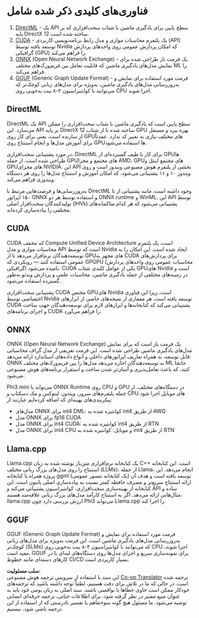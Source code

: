 <!--
CO_OP_TRANSLATOR_METADATA:
{
  "original_hash": "9841486ba4cf2590fabe609b925b00eb",
  "translation_date": "2025-07-16T18:40:48+00:00",
  "source_file": "md/01.Introduction/01/01.Understandingtech.md",
  "language_code": "fa"
}
-->
# فناوری‌های کلیدی ذکر شده شامل

1. [DirectML](https://learn.microsoft.com/windows/ai/directml/dml?WT.mc_id=aiml-138114-kinfeylo) - یک API سطح پایین برای یادگیری ماشین با شتاب سخت‌افزاری که بر پایه DirectX 12 ساخته شده است.
2. [CUDA](https://blogs.nvidia.com/blog/what-is-cuda-2/) - یک پلتفرم محاسبات موازی و مدل رابط برنامه‌نویسی کاربردی (API) توسعه یافته توسط Nvidia که امکان پردازش عمومی روی واحدهای پردازش گرافیکی (GPU) را فراهم می‌کند.
3. [ONNX](https://onnx.ai/) (Open Neural Network Exchange) - یک فرمت باز طراحی شده برای نمایش مدل‌های یادگیری ماشین که قابلیت تعامل بین فریم‌ورک‌های مختلف ML را فراهم می‌کند.
4. [GGUF](https://github.com/ggerganov/ggml/blob/master/docs/gguf.md) (Generic Graph Update Format) - فرمت مورد استفاده برای نمایش و به‌روزرسانی مدل‌های یادگیری ماشین، به‌ویژه برای مدل‌های زبانی کوچک‌تر که می‌توانند با کوانتیزاسیون ۴-۸ بیت به‌خوبی روی CPU اجرا شوند.

## DirectML

DirectML یک API سطح پایین است که یادگیری ماشین با شتاب سخت‌افزاری را ممکن می‌سازد. این API بر پایه DirectX 12 ساخته شده تا از شتاب GPU بهره ببرد و مستقل از سازنده است، یعنی برای کار روی GPUهای مختلف نیازی به تغییر کد ندارد. عمدتاً برای آموزش مدل‌ها و انجام استنتاج روی GPUها استفاده می‌شود.

در مورد پشتیبانی سخت‌افزاری، DirectML برای کار با طیف گسترده‌ای از GPUها طراحی شده است، از جمله GPUهای مجتمع و مجزا AMD، GPUهای مجتمع اینتل و GPUهای مجزای NVIDIA. این API بخشی از پلتفرم هوش مصنوعی ویندوز است و روی ویندوز ۱۰ و ۱۱ پشتیبانی می‌شود، که امکان آموزش و استنتاج مدل‌ها را روی هر دستگاه ویندوزی فراهم می‌کند.

به‌روزرسانی‌ها و فرصت‌هایی مرتبط با DirectML وجود داشته است، مانند پشتیبانی از تا ۱۵۰ اپراتور ONNX و استفاده توسط هر دو ONNX runtime و WinML. این API توسط تولیدکنندگان سخت‌افزار اصلی (IHVs) پشتیبانی می‌شود که هر کدام متاکماندهای مختلفی را پیاده‌سازی کرده‌اند.

## CUDA

CUDA که مخفف Compute Unified Device Architecture است، یک پلتفرم محاسبات موازی و مدل API است که توسط Nvidia ایجاد شده است. این امکان را به توسعه‌دهندگان نرم‌افزار می‌دهد تا از GPUهای مجهز به CUDA برای پردازش‌های عمومی استفاده کنند — رویکردی که GPGPU (محاسبات عمومی روی واحدهای پردازش گرافیکی) نامیده می‌شود. CUDA یکی از عوامل کلیدی شتاب GPUهای Nvidia است و در زمینه‌های مختلفی از جمله یادگیری ماشین، محاسبات علمی و پردازش ویدئو به‌طور گسترده استفاده می‌شود.

پشتیبانی سخت‌افزاری CUDA مختص GPUهای Nvidia است، زیرا این فناوری اختصاصی توسط Nvidia توسعه یافته است. هر معماری از نسخه‌های خاصی از ابزارهای CUDA پشتیبانی می‌کند که کتابخانه‌ها و ابزارهای لازم برای توسعه‌دهندگان جهت ساخت و اجرای برنامه‌های CUDA را فراهم می‌آورد.

## ONNX

ONNX (Open Neural Network Exchange) یک فرمت باز است که برای نمایش مدل‌های یادگیری ماشین طراحی شده است. این فرمت تعریفی از مدل گراف محاسباتی قابل توسعه، به همراه تعاریف اپراتورهای داخلی و انواع داده‌های استاندارد ارائه می‌دهد. ONNX به توسعه‌دهندگان اجازه می‌دهد مدل‌ها را بین فریم‌ورک‌های مختلف ML جابجا کنند، که باعث تعامل‌پذیری و آسان‌تر شدن ساخت و استقرار برنامه‌های هوش مصنوعی می‌شود.

Phi3 mini می‌تواند با ONNX Runtime روی CPU و GPU در دستگاه‌های مختلف، از جمله پلتفرم‌های سرور، ویندوز، لینوکس و مک دسکتاپ و CPUهای موبایل اجرا شود.
پیکربندی‌های بهینه‌ای که اضافه کرده‌ایم عبارتند از:

- مدل‌های ONNX برای int4 DML: کوانتیزه شده به int4 از طریق AWQ
- مدل ONNX برای fp16 CUDA
- مدل ONNX برای int4 CUDA: کوانتیزه شده به int4 از طریق RTN
- مدل ONNX برای int4 CPU و موبایل: کوانتیزه شده به int4 از طریق RTN

## Llama.cpp

Llama.cpp یک کتابخانه نرم‌افزاری متن‌باز نوشته شده به زبان C++ است. این کتابخانه استنتاج را روی مدل‌های بزرگ زبانی مختلف (LLMs)، از جمله Llama، انجام می‌دهد. این پروژه همراه با کتابخانه ggml (یک کتابخانه تنسور عمومی) توسعه یافته است و هدف آن ارائه استنتاج سریع‌تر و مصرف حافظه کمتر نسبت به پیاده‌سازی اصلی پایتون است. این کتابخانه از بهینه‌سازی سخت‌افزاری، کوانتیزاسیون پشتیبانی می‌کند و API ساده و مثال‌هایی ارائه می‌دهد. اگر به استنتاج کارآمد مدل‌های بزرگ زبانی علاقه‌مند هستید، llama.cpp ارزش بررسی دارد چون Phi3 می‌تواند Llama.cpp را اجرا کند.

## GGUF

GGUF (Generic Graph Update Format) فرمت مورد استفاده برای نمایش و به‌روزرسانی مدل‌های یادگیری ماشین است. این فرمت به‌ویژه برای مدل‌های زبانی کوچک‌تر (SLMs) که می‌توانند با کوانتیزاسیون ۴-۸ بیت به‌خوبی روی CPU اجرا شوند، مفید است. GGUF برای نمونه‌سازی سریع و اجرای مدل‌ها روی دستگاه‌های لبه‌ای یا در کارهای دسته‌ای مانند خطوط CI/CD بسیار کاربردی است.

**سلب مسئولیت**:  
این سند با استفاده از سرویس ترجمه هوش مصنوعی [Co-op Translator](https://github.com/Azure/co-op-translator) ترجمه شده است. در حالی که ما در تلاش برای دقت هستیم، لطفاً توجه داشته باشید که ترجمه‌های خودکار ممکن است حاوی خطاها یا نواقصی باشند. سند اصلی به زبان بومی خود باید به عنوان منبع معتبر در نظر گرفته شود. برای اطلاعات حیاتی، ترجمه حرفه‌ای انسانی توصیه می‌شود. ما مسئول هیچ گونه سوءتفاهم یا تفسیر نادرستی که از استفاده از این ترجمه ناشی شود، نیستیم.